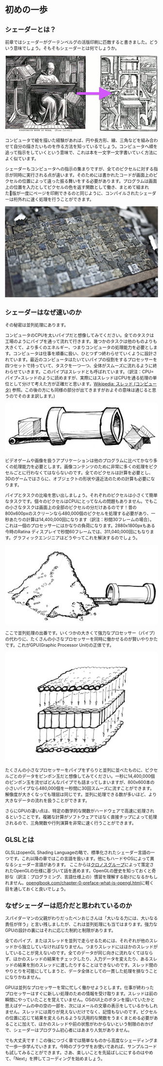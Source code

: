 # 初めの一歩

## シェーダーとは？

前章ではシェーダーがグーテンベルグの活版印刷に匹敵すると書きました。どういう意味でしょう。そもそもシェーダーとは何でしょうか。

![From Leter-by-Leter, Right: William Blades (1891). To Page-by-page, Left: Rolt-Wheeler (1920).](print.png)

コンピュータで絵を描いた経験があれば、円や長方形、線、三角などを組み合わせて自分の描きたいものを作る方法を知っているでしょう。コンピュータへ順を追って指示をしていくという意味で、これは本を一文字一文字書いていく方法によく似ています。

シェーダーもコンピュータへの指示の集まりですが、全てのピクセルに対する指示が同時に実行される点が違います。そのためには書かれたコードが画面上のピクセルの位置によって違った振る舞いをする必要があります。プログラムは画面上の位置を入力としてピクセルの色を返す関数として働き、まとめて組まれた版が一度にページを印刷できるのと同じように、コンパイルされたシェーダーは桁外れに速く処理を行うことができます。

![Chinese movable type](typepress.jpg)

## シェーダーはなぜ速いのか

その秘密は並列処理にあります。

コンピュータのCPUを太いパイプだと想像してみてください。全てのタスクは工場のようにパイプを通って流れて行きます。幾つかのタスクは他のものよりも大きくて、より多くのエネルギー、つまりコンピュータの処理能力を必要とします。コンピュータは仕事を順番に扱い、ひとつずつ終わらせていくように設計されています。最近のコンピュータはたいていパイプの役割をするプロセッサーを四つセットで持っていて、タスクを一つ一つ、全体がスムーズに流れるように終わらせていきます。このパイプはスレッドとも呼ばれています。（訳注：CPU=パイプ=スレッドのように読めますが、実際にはスレッドはCPUを通る処理の単位として分けて考えた方が正確だと思います。[Wikipedia: スレッド (コンピュータ)](https://ja.wikipedia.org/wiki/%E3%82%B9%E3%83%AC%E3%83%83%E3%83%89_(%E3%82%B3%E3%83%B3%E3%83%94%E3%83%A5%E3%83%BC%E3%82%BF)) 参照。この後の方にも同様の部分が出てきますがおよその意味は通じると思うのでそのまま訳します。)

![CPU](00.jpeg)

ビデオゲームや画像を扱うアプリケーションは他のプログラムに比べてかなり多くの処理能力を必要とします。画像コンテンツのために非常に多くの処理をピクセルごとに行わなくてはならないのです。全てのピクセルは計算を必要とし、3Dのゲームではさらに、オブジェクトの形状や遠近法のための計算も必要になります。

パイプとタスクの比喩を思い出しましょう。それぞれのピクセルは小さくて簡単なタスクです。個々のピクセルはCPUにとってなんの問題もありません。でもこの小さなタスクは画面上の全部のピクセルの分だけあるのです！昔の800x600pxのスクリーンなら480,000個のピクセルを処理する必要があり、一秒あたりの計算は14,400,000回になります（訳注：秒間30フレームの場合）。これは一個のプロセッサーにはかなりの負荷になります。2880x1800pxもある今時のRatina ディスプレイで秒間60フレームでは、311,040,000回にもなります。グラフィックエンジニアはどうやってこれを解決するのでしょう。

![](03.jpeg)

ここで並列処理の出番です。いくつかの大きくて強力なプロセッサー（パイプ）の代わりに、たくさんの小さなプロセッサーを同時に働かせるのが賢いやりかたです。これがGPU(Graphic Processor Unit)の正体です。

![GPU](04.jpeg)

たくさんの小さなプロセッサーをパイプをずらりと並列に並べたものに、ピクセルごとのデータをピンポン玉だと想像してみてください。一秒に14,400,000個のピンポン玉を流せばどんなパイプでも詰まってしまいますが、800x600本の小さいパイプなら480,000個を一秒間に30回スムーズに流すことができます。
解像度が大きくなっても理屈は同じです。並列に処理できる数が多いほど、より大きなデータの流れを扱うことができます。

さらにGPUの凄い点は、特定の数学的な関数がハードウェアで高速に処理されるということです。複雑な計算がソフトウェアではなく直接チップによって処理されるので、三角関数や行列演算を非常に速く行うことができます。

## GLSLとは

GLSLはopenGL Shading Languageの略で、標準化されたシェーダー言語の一つです。これ以降の章ではこの言語を扱います。他にもハードやOSによって異なるシェーダー言語があります。
ここからは[クロノスグループ](https://www.khronos.org/opengl/)によって策定されたOpenGLの仕様に基づいて話を進めます。OpenGLの歴史を知っておくと奇妙な（訳注：プログラミング、言語仕様上の）慣習を理解する助けになるかもしれません。[openglbook.com/chapter-0-preface-what-is-opengl.html](http://openglbook.com/chapter-0-preface-what-is-opengl.html)に軽く目を通しておくと良いでしょう。

## なぜシェーダーは厄介だと思われているのか

スパイダーマンの父親がわりだったベンおじさんは「大いなる力には、大いなる責任が伴う」と言い残しましたが、これは並列処理にも当てはまります。強力なGPUの設計の裏にはそれに応じた制約と制限があります。

全てのパイプ、またはスレッドを並列で走らせるためには、それぞれが他のスレッドから独立していなければなりません。つまりスレッドにはほかのスレッドがしていることが見えないのです。全てのデータが同じ向きに流れなくてはならず、ほかのスレッドの結果をチェックしたり、入力データを変えたり、あるスレッドの結果を別のスレッドに渡したりすることはできないのです。スレッド間のやりとりを可能にしてしまうと、データ全体としての一貫した処理を損なうことになりかねません。

GPUは並列なプロセッサーを常に忙しく働かせようとします。仕事が終わったプロセッサーはすぐに新しい処理のための情報を受け取ります。スレッドは前の瞬間にやっていたことを覚えていません。OSのUI上のボタンを描いていたかと思えばゲームの中の空の一部を、次にはメールの文章の表示をしているかもしれません。スレッドには周りが見えないだけでなく、記憶もないのです。ピクセルの位置に応じて結果を変えられるような汎用的な関数をうまくまとめる必要があることに加えて、ほかのスレッドや前の状態がわからないという制限のおかげで、シェーダーはプログラム初心者にはあまり人気がありません。

でも大丈夫です！この後につづく章では簡単なものから高度なシェーディングまで一歩一歩学んでいきます。今時のブラウザをお使いであれば、サンプルコードも試してみることができます。さあ、楽しいことを先延ばしににするのはやめて、「Next」を押してコーディングを始めましょう。
